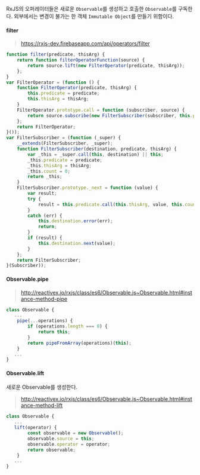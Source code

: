 RxJS의 오퍼레이터들은 새로운 `Observable`를 생성하고 호출한 `Observable`를 구독한다. 외부에서는 변경이 불가는 한 객체 `Immutable Object`를 만들기 위함이다.

#### filter
> https://rxjs-dev.firebaseapp.com/api/operators/filter
```js
function filter(predicate, thisArg) {
    return function filterOperatorFunction(source) {
        return source.lift(new FilterOperator(predicate, thisArg));
    };
}
var FilterOperator = (function () {
    function FilterOperator(predicate, thisArg) {
        this.predicate = predicate;
        this.thisArg = thisArg;
    }
    FilterOperator.prototype.call = function (subscriber, source) {
        return source.subscribe(new FilterSubscriber(subscriber, this.predicate, this.thisArg));
    };
    return FilterOperator;
}());
var FilterSubscriber = (function (_super) {
    __extends(FilterSubscriber, _super);
    function FilterSubscriber(destination, predicate, thisArg) {
        var _this = _super.call(this, destination) || this;
        _this.predicate = predicate;
        _this.thisArg = thisArg;
        _this.count = 0;
        return _this;
    }
    FilterSubscriber.prototype._next = function (value) {
        var result;
        try {
            result = this.predicate.call(this.thisArg, value, this.count++);
        }
        catch (err) {
            this.destination.error(err);
            return;
        }
        if (result) {
            this.destination.next(value);
        }
    };
    return FilterSubscriber;
}(Subscriber));
```

#### Observable.pipe
> http://reactivex.io/rxjs/class/es6/Observable.js~Observable.html#instance-method-pipe

```js
class Observable {
   ...
    pipe(...operations) {
        if (operations.length === 0) {
            return this;
        }
        return pipeFromArray(operations)(this);
    }
   ...
}
```
#### Observable.lift
새로운 Observable를 생성한다.
> http://reactivex.io/rxjs/class/es6/Observable.js~Observable.html#instance-method-lift

```js
class Observable {
   ...
   lift(operator) {
        const observable = new Observable();
        observable.source = this;
        observable.operator = operator;
        return observable;
    }
   ...
}
```
